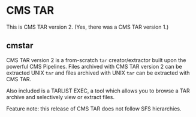# CMS TAR

This is CMS TAR version 2. (Yes, there was a CMS TAR version 1.)

## cmstar

CMS TAR version 2 is a from-scratch `tar` creator/extractor
built upon the powerful CMS Pipelines.
Files archived with CMS TAR version 2 can be extracted UNIX `tar`
and files archived with UNIX `tar` can be extracted with CMS TAR.

Also included is a TARLIST EXEC, a tool which allows you to browse
a TAR archive and selectively view or extract files.

Feature note: this release of CMS TAR does not follow SFS hierarchies.


